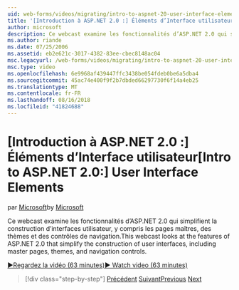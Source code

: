 ```yaml
---
uid: web-forms/videos/migrating/intro-to-aspnet-20-user-interface-elements
title: '[Introduction à ASP.NET 2.0 :] Éléments d’Interface utilisateur | Microsoft Docs'
author: microsoft
description: Ce webcast examine les fonctionnalités d’ASP.NET 2.0 qui simplifient la construction d’interfaces utilisateur, y compris les pages maîtres, des thèmes et des contrôles de navigation.
ms.author: riande
ms.date: 07/25/2006
ms.assetid: eb2e621c-3017-4382-83ee-cbec8148ac04
msc.legacyurl: /web-forms/videos/migrating/intro-to-aspnet-20-user-interface-elements
msc.type: video
ms.openlocfilehash: 6e9968af439447ffc3438be054fdeb0be6a5dba4
ms.sourcegitcommit: 45ac74e400f9f2b7dbded66297730f6f14a4eb25
ms.translationtype: MT
ms.contentlocale: fr-FR
ms.lasthandoff: 08/16/2018
ms.locfileid: "41824688"
---
```

<a name="intro-to-aspnet-20-user-interface-elements"></a><span data-ttu-id="fcb95-103">[Introduction à ASP.NET 2.0 :] Éléments d’Interface utilisateur</span><span class="sxs-lookup"><span data-stu-id="fcb95-103">[Intro to ASP.NET 2.0:] User Interface Elements</span></span>
====================
<span data-ttu-id="fcb95-104">par [Microsoft](https://github.com/microsoft)</span><span class="sxs-lookup"><span data-stu-id="fcb95-104">by [Microsoft](https://github.com/microsoft)</span></span>

<span data-ttu-id="fcb95-105">Ce webcast examine les fonctionnalités d’ASP.NET 2.0 qui simplifient la construction d’interfaces utilisateur, y compris les pages maîtres, des thèmes et des contrôles de navigation.</span><span class="sxs-lookup"><span data-stu-id="fcb95-105">This webcast looks at the features of ASP.NET 2.0 that simplify the construction of user interfaces, including master pages, themes, and navigation controls.</span></span>

[<span data-ttu-id="fcb95-106">&#9654;Regardez la vidéo (63 minutes)</span><span class="sxs-lookup"><span data-stu-id="fcb95-106">&#9654; Watch video (63 minutes)</span></span>](https://channel9.msdn.com/Blogs/ASP-NET-Site-Videos/intro-to-aspnet-20-user-interface-elements)

> [!div class="step-by-step"]
> <span data-ttu-id="fcb95-107">[Précédent](intro-to-aspnet-20-aspnet-20-fundamentals.md)
> [Suivant](migrating-from-classic-asp-to-aspnet.md)</span><span class="sxs-lookup"><span data-stu-id="fcb95-107">[Previous](intro-to-aspnet-20-aspnet-20-fundamentals.md)
[Next](migrating-from-classic-asp-to-aspnet.md)</span></span>
